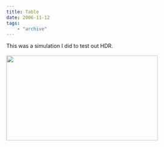 ```yaml
---
title: Table
date: 2006-11-12
tags: 
    - "archive"
---
```

This was a simulation I did to test out HDR.<br /><br /><a onblur="try {parent.deselectBloggerImageGracefully();} catch(e) {}" href="http://3.bp.blogspot.com/_zdYMSK7YuAA/SarguPludAI/AAAAAAAAFGI/06qru56lsmM/s1600-h/table_scene_updated_no_lightsaber_missing_dof.jpg"><img style="float:left; margin:0 10px 10px 0;cursor:pointer; cursor:hand;width: 400px; height: 225px;" src="http://3.bp.blogspot.com/_zdYMSK7YuAA/SarguPludAI/AAAAAAAAFGI/06qru56lsmM/s400/table_scene_updated_no_lightsaber_missing_dof.jpg" border="0" alt="" id="BLOGGER_PHOTO_ID_5308302195872920578" /></a>
